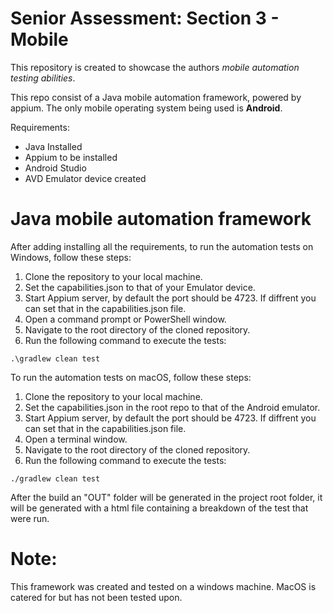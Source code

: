 # Senior Assessment: Section 3 - Mobile

This repository is created to showcase the authors _mobile automation testing abilities_.

This repo consist of a Java mobile automation framework, powered by appium. The only mobile operating system being used is **Android**.

Requirements:
 - Java Installed
 - Appium to be installed
 - Android Studio 
 - AVD Emulator device created
 
# Java mobile automation framework

After adding installing all the requirements, to run the automation tests on Windows, follow these steps:

1. Clone the repository to your local machine.
2. Set the capabilities.json to that of your Emulator device.
3. Start Appium server, by default the port should be 4723. If diffrent you can set that in the capabilities.json file.
4. Open a command prompt or PowerShell window.
5. Navigate to the root directory of the cloned repository.
6. Run the following command to execute the tests:
```
.\gradlew clean test
```
To run the automation tests on macOS, follow these steps:

1. Clone the repository to your local machine.
2. Set the capabilities.json in the root repo to that of the Android emulator.
3. Start Appium server, by default the port should be 4723. If diffrent you can set that in the capabilities.json file.
4. Open a terminal window.
5. Navigate to the root directory of the cloned repository.
6. Run the following command to execute the tests:
```
./gradlew clean test
```

After the build an "OUT" folder will be generated in the project root folder, it will be generated with a html file containing a breakdown of the test that 
were run.

# Note:
This framework was created and tested on a windows machine. MacOS is catered for but has not been tested upon.
